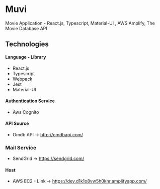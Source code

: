 # Muvi

Movie Application - React.js, Typescript, Material-UI , AWS Amplify, The Movie Database API

## Technologies

#### Language - Library

- React.js
- Typescript
- Webpack
- Jest
- Material-UI

#### Authentication Service

- Aws Cognito

#### API Source

- Omdb API -> http://omdbapi.com/

### Mail Service

- SendGrid -> https://sendgrid.com/

#### Host

- AWS EC2 - Link -> https://dev.d1k1o8vw5h0khr.amplifyapp.com/

